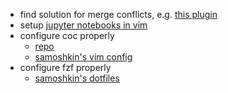 - find solution for merge conflicts, e.g. [this plugin](https://medium.com/prodopsio/solving-git-merge-conflicts-with-vim-c8a8617e3633)
- setup [jupyter notebooks in vim](https://github.com/jupyter-vim/jupyter-vim)
- configure coc properly
    - [repo](https://github.com/neoclide/coc.nvim)
    - [samoshkin's vim config](https://github.com/samoshkin/dotvim)
- configure fzf properly
    - [samoshkin's dotfiles](https://github.com/samoshkin/dotfiles)

